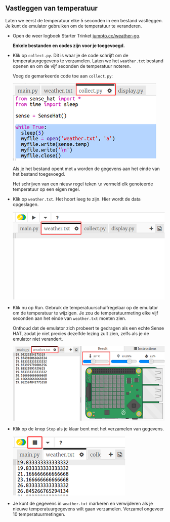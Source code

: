 ## Vastleggen van temperatuur

Laten we eerst de temperatuur elke 5 seconden in een bestand vastleggen. Je kunt de emulator gebruiken om de temperatuur te veranderen.

+ Open de weer logboek Starter Trinket <a href="http://jumpto.cc/weather-go" target="_blank">jumpto.cc/weather-go</a>.
    
    **Enkele bestanden en codes zijn voor je toegevoegd.**

+ Klik op `collect.py`. Dit is waar je de code schrijft om de temperatuurgegevens te verzamelen. Laten we het `weather.txt` bestand openen en om de vijf seconden de temperatuur noteren.
    
    Voeg de gemarkeerde code toe aan `collect.py`:
    
    ![schermafbeelding](images/weather-collect.png)
    
    Als je het bestand opent met `a` worden de gegevens aan het einde van het bestand toegevoegd.
    
    Het schrijven van een nieuw regel teken `\n` vermeld elk genoteerde temperatuur op een eigen regel.

+ Klik op `weather.txt`. Het hoort leeg te zijn. Hier wordt de data opgeslagen.
    
    ![schermafbeelding](images/weather-file.png)

+ Klik nu op Run. Gebruik de temperatuurschuifregelaar op de emulator om de temperatuur te wijzigen. Je zou de temperatuurmeting elke vijf seconden aan het einde van `weather.txt` moeten zien.
    
    Onthoud dat de emulator zich probeert te gedragen als een echte Sense HAT, zodat je niet precies dezelfde lezing zult zien, zelfs als je de emulator niet verandert.
    
    ![schermafbeelding](images/weather-temperature.png)

+ Klik op de knop `Stop` als je klaar bent met het verzamelen van gegevens.
    
    ![schermafbeelding](images/weather-stop.png)

+ Je kunt de gegevens in `weather.txt` markeren en verwijderen als je nieuwe temperatuurgegevens wilt gaan verzamelen. Verzamel ongeveer 10 temperatuurmetingen.